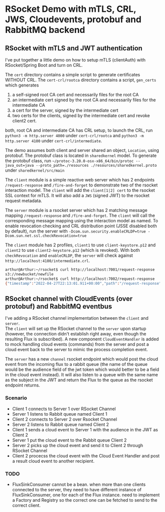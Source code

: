# RSocket Demo with mTLS, CRL, JWS, Cloudevents, protobuf and RabbitMQ backend

## RSocket with mTLS and JWT authentication

I've put together a little demo on how to setup mTLS (clientAuth) with RSocket/Spring Boot and turn on CRL.

The `cert` directory contains a simple script to generate certificates WITHOUT CRL.
The `cert-crl/rootca` directory contains a script, `gen_certs` which generates 

1. a self-signed root CA cert and necessarily files for the root CA
2. an intermediate cert signed by the root CA and necessarily files for the intermediate CA
3. a cert for the server, signed by the intermediate cert
4. two certs for the clients, signed by the intermediate cert and revoke client2 cert.

both, root CA and intermediate CA has CRL setup, to launch the CRL, 
run `python3 -m http.server 4000` under `cert-crl/rootca` and 
`python3 -m http.server 4100` under `cert-crl/intermediate`.

The demo assumes both client and server shared an object, `Location`, using protobuf.
The protobuf class is located in `sharedkernel` model.
To generate the protobuf class, run
`~/protoc-3.20.0-osx-x86_64/bin/protoc --java_out=java --proto_path=./resources ./resources/sharedkernel.proto` under `sharedkernel/src/main`

The `client` module is a simple reactive web server which has 2 endpoints `/request-response` and `/fire-and-forget` to demonstrate two of the rsocket interaction model.
The `client` will add the `client[1|2] cert` to the rsocket SSL context for mTLS.
It will also add a `JWS` (signed JWT) to the rsocket request metadata.

The `server` module is a rsocket server which has 2 matching message mapping `/request-response` and `/fire-and-forget`.
The `client` will call the corresponding message mapping using the interaction model as named.
To enable revocation checking and CRL distribution point (JSSE disabled both by default), run the server with `-Dcom.sun.security.enableCRLDP=true -Dcom.sun.net.ssl.checkRevocation=true`

The `client` module has 2 profiles, `client1` to use `client-keystore.p12` and `client2` to use `client2-keystore.p12` (which is revoked).
With both `checkRevocation` and `enableCRLDP`, the `server` will check against `http://localhost:4100/intermediate.crl`.

```bash
arthur@Arthur:~/rsocket$ curl http://localhost:7001/request-response
s3://newbucket/newfile
arthur@Arthur:~/rsocket$ curl http://localhost:7002/request-response
{"timestamp":"2022-04-27T22:13:01.911+00:00","path":"/request-response","status":500,"error":"Internal Server Error","requestId":"831f1a23-1"}
```

## RSocket channel with CloudEvents (over protobuf) and RabbitMQ eventbus

I've adding a RSocket channel implementation between the `client` and `server`.  
The `client` will set up the RSocket channel to the `server` upon startup (however, the connection didn't establish right away, even though the resulting Flux is subscribed).
A new component `CloudEventHandler` is added to mock handling cloud events (commands) from the server and post a cloud event back to the server to mimic the process completion event.

The `server` has a new `channel` rsocket endpoint which would post the cloud event from the incoming flux to a rabbit queue (the name of the queue would be the audience field of the jwt token which would better to be a field in the cloud event instead).
It will also listen to a queue with the same name as the subject in the JWT and return the Flux to the queue as the rsocket endpoint returns.

### Scenario

* Client 1 connects to Server 1 over RSocket Channel
* Server 1 listens to Rabbit queue named Client 1
* Client 2 connects to Server 2 over Rsocket Channel
* Server 2 listens to Rabbit queue named Client 2
* Client 1 sends a cloud event to Server 1 with the audience in the JWT as Client 2
* Server 1 put the cloud event to the Rabbit queue Client 2
* Server 2 picks up the cloud event and send it to Client 2 through RSocket Channel
* Client 2 procecss the cloud event with the Cloud Event Handler and post a result cloud event to another recipient.


### TODO

* FluxSinkConsumer cannot be a bean.  when more than one clients connected to the server, they need to have different instance of FluxSinkConsumer, one for each of the Flux instance.  need to implement a Factory and Registry so the correct one can be fetched to send to the correct client.